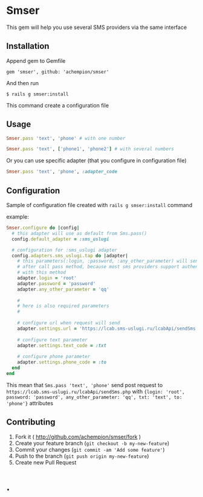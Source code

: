 # Smser

This gem will help you use several SMS providers via the same interface

## Installation

Append gem to Gemfile

    gem 'smser', github: 'achempion/smser'
    
And then run

    $ rails g smser:install 
    
This command create a configuration file

## Usage

```ruby
Smser.pass 'text', 'phone' # with one number

Smser.pass 'text', ['phone1', 'phone2'] # with several numbers
```

Or you can use specific adapter (that you configure in configuration file)
```ruby
Smser.pass 'text', 'phone', :adapter_code
```

## Configuration

Sample of configuration file created with `rails g smser:install` command

example:
```ruby
Smser.configure do |config|
  # this adapter will use as default from Sms.pass()
  config.default_adapter = :sms_uslugi

  # configuration for :sms_uslugi adapter
  config.adapters.sms_uslugi.tap do |adapter|
    # this parameters(:login, :password, :any_other_parameter) will send with every post request
    # after call pass method, because most sms providers support authentification and configuration
    # with this method
    adapter.login = 'root'
    adapter.password = 'password'
    adapter.any_other_parameter = 'qq'
    
    #
    # here is also required parameters
    #
    
    # configure url when request will send
    adapter.settings.url = 'https://lcab.sms-uslugi.ru/lcabApi/sendSms.php'
    
    # configure text parameter
    adapter.settings.text_code = :txt
    
    # configure phone parameter
    adapter.settings.phone_code = :to
  end
end
```

This mean that `Sms.pass 'text', 'phone'` send post request to `https://lcab.sms-uslugi.ru/lcabApi/sendSms.php`
with `{login: 'root', password: 'password', any_other_parameter: 'qq', txt: 'text', to: 'phone'}` attributes

## Contributing

1. Fork it ( http://github.com/achempion/smser/fork )
2. Create your feature branch (`git checkout -b my-new-feature`)
3. Commit your changes (`git commit -am 'Add some feature'`)
4. Push to the branch (`git push origin my-new-feature`)
5. Create new Pull Request

# .
